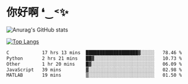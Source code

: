 # 你好啊 ❛‿˂✨

![Anurag's GitHub stats](https://github-readme-stats.vercel.app/api?username=ZombieFly&count_private=true&show_icons=true)

[![Top Langs](https://github-readme-stats.vercel.app/api/top-langs/?username=ZombieFly&layout=compact&count_private=true&hide=Ruby,makefile)](https://github.com/anuraghazra/github-readme-stats)

<!--START_SECTION:waka-->

```txt
C            17 hrs 13 mins  ███████████████████▓░░░░░   78.46 %
Python       2 hrs 21 mins   ██▓░░░░░░░░░░░░░░░░░░░░░░   10.73 %
Other        1 hr 20 mins    █▓░░░░░░░░░░░░░░░░░░░░░░░   06.09 %
JavaScript   39 mins         ▓░░░░░░░░░░░░░░░░░░░░░░░░   02.98 %
MATLAB       19 mins         ▒░░░░░░░░░░░░░░░░░░░░░░░░   01.50 %
```

<!--END_SECTION:waka-->
